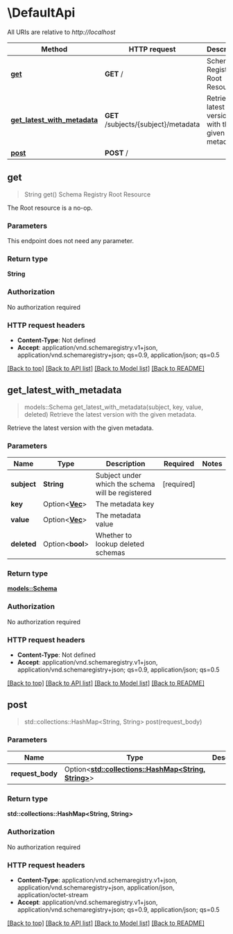 # \DefaultApi

All URIs are relative to *http://localhost*

Method | HTTP request | Description
------------- | ------------- | -------------
[**get**](DefaultApi.md#get) | **GET** / | Schema Registry Root Resource
[**get_latest_with_metadata**](DefaultApi.md#get_latest_with_metadata) | **GET** /subjects/{subject}/metadata | Retrieve the latest version with the given metadata.
[**post**](DefaultApi.md#post) | **POST** / | 



## get

> String get()
Schema Registry Root Resource

The Root resource is a no-op.

### Parameters

This endpoint does not need any parameter.

### Return type

**String**

### Authorization

No authorization required

### HTTP request headers

- **Content-Type**: Not defined
- **Accept**: application/vnd.schemaregistry.v1+json, application/vnd.schemaregistry+json; qs=0.9, application/json; qs=0.5

[[Back to top]](#) [[Back to API list]](../README.md#documentation-for-api-endpoints) [[Back to Model list]](../README.md#documentation-for-models) [[Back to README]](../README.md)


## get_latest_with_metadata

> models::Schema get_latest_with_metadata(subject, key, value, deleted)
Retrieve the latest version with the given metadata.

Retrieve the latest version with the given metadata.

### Parameters


Name | Type | Description  | Required | Notes
------------- | ------------- | ------------- | ------------- | -------------
**subject** | **String** | Subject under which the schema will be registered | [required] |
**key** | Option<[**Vec<String>**](String.md)> | The metadata key |  |
**value** | Option<[**Vec<String>**](String.md)> | The metadata value |  |
**deleted** | Option<**bool**> | Whether to lookup deleted schemas |  |

### Return type

[**models::Schema**](Schema.md)

### Authorization

No authorization required

### HTTP request headers

- **Content-Type**: Not defined
- **Accept**: application/vnd.schemaregistry.v1+json, application/vnd.schemaregistry+json; qs=0.9, application/json; qs=0.5

[[Back to top]](#) [[Back to API list]](../README.md#documentation-for-api-endpoints) [[Back to Model list]](../README.md#documentation-for-models) [[Back to README]](../README.md)


## post

> std::collections::HashMap<String, String> post(request_body)


### Parameters


Name | Type | Description  | Required | Notes
------------- | ------------- | ------------- | ------------- | -------------
**request_body** | Option<[**std::collections::HashMap<String, String>**](String.md)> |  |  |

### Return type

**std::collections::HashMap<String, String>**

### Authorization

No authorization required

### HTTP request headers

- **Content-Type**: application/vnd.schemaregistry.v1+json, application/vnd.schemaregistry+json, application/json, application/octet-stream
- **Accept**: application/vnd.schemaregistry.v1+json, application/vnd.schemaregistry+json; qs=0.9, application/json; qs=0.5

[[Back to top]](#) [[Back to API list]](../README.md#documentation-for-api-endpoints) [[Back to Model list]](../README.md#documentation-for-models) [[Back to README]](../README.md)

